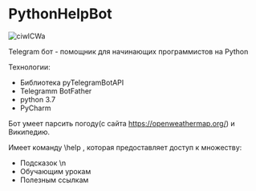 # PythonHelpBot
![ciwlCWa](https://user-images.githubusercontent.com/98047281/216027026-e4e4d115-97a5-46cc-a4c8-594a3fcd5a41.png)


Telegram бот - помощник для начинающих программистов на Python

Технологии:
+ Библиотека pyTelegramBotAPI
+ Telegramm BotFather
+ python 3.7
+ PyCharm


Бот умеет парсить погоду(с сайта https://openweathermap.org/) и Википедию.

Имеет команду \help , которая предоставляет доступ к множеству:

+ Подсказок \n
+ Обучающим урокам
+ Полезным ссылкам
